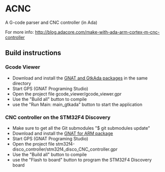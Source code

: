 # ACNC
A G-code parser and CNC controller (in Ada)

For more info: http://blog.adacore.com/make-with-ada-arm-cortex-m-cnc-controller

##  Build instructions

### Gcode Viewer

 - Download and install the [GNAT and GtkAda packages](http://libre.adacore.com/download/configurations) in the same directory
 - Start GPS (GNAT Programing Studio)
 - Open the project file gcode_viewer/gcode_viewer.gpr
 - Use the "Build all" button to compile
 - use the "Run Main: main_gtkada" button to start the application

### CNC controller on the STM32F4 Discovery

- Make sure to get all the Git submodules "$ git submodules update"
- Download and install the [GNAT for ARM package](http://libre.adacore.com/download/configurations)
- Start GPS (GNAT Programing Studio)
- Open the project file stm32f4-disco_controller/stm32f4_disco_CNC_controller.gpr
- Use the "Build all" button to compile
- use the "Flash to board" button to program the STM32F4 Discovery board
